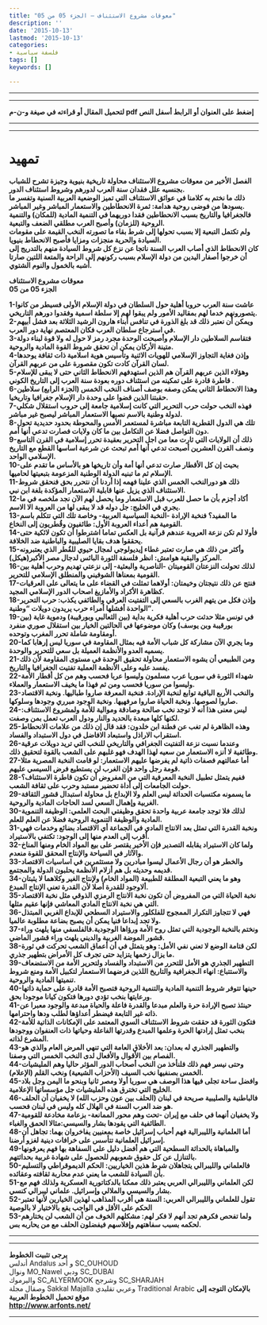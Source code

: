 ```yaml
---
title: "معوقات مشروع الاستئناف – الجزء 05 من 05"
description: ''
date: '2015-10-13'
lastmod: '2015-10-13'
categories:
- فلسفة سياسية
tags: []
keywords: []

---
```

---

---

**لتحميل المقال أو قراءته في صيغة و-ن-م pdf إضغط على العنوان أو الرابط أسفل النص**

---



---

# تمهيد

**الفصل الأخير من معوقات مشروع الاستئناف محاولة تاريخية بنيوية وجيزة تشرح للشباب بجنسيه علل فقدان سنة العرب لدورهم وشروط استئناف الدور.  
ذلك ما نختم به كلامنا في عوائق الاستئناف التي تميز الوضعية العربية السنية وتفسر ما يسودها من فوضى روحية هدامة: ثمرة الانحطاطين والاستعمار المباشر وغير المباشر.  
فالجغرافيا والتاريخ بسبب الانحطاطين فقدا دوريهما في التنمية المادية (للمكان) والتنمية الروحية (للزمان) وأصبح العرب مطلقي الضعف والتبعية.  
ولم تكتمل التبعية إلا بسبب تحولها إلى شرط بقاء ما تصورته النخب القيمة على مقومات السيادة والحرية منجزات ومزايا فأصبح الانحطاط بنيويا.  
كان الانحطاط الذي أصاب العرب السنة ناتجا عن نزع كل شروط السيادة منهم بالتدريج إلى أن خرجوا أصفار اليدين من دولة الإسلام بسبب ركونهم إلى الراحة والمتعة اللتين صارتا أشبه بالخمول والنوم الشتوي.**

**معوقات مشروع الاستئناف  
الجزء 05 من 05**

**1-عاشت سنة العرب حروبا أهلية حول السلطان في دولة الإسلام الأولى فسيطر من كانوا يتصورونهم خدما لهم بمقاليد الأمور ولم يبقوا لهم إلا سلطة اسمية وفقدوا دورهم التاريخي.  
2-ويمكن أن نعتبر ذلك قد بلغ الذورة في تنافس أبناء هارون الرشيد الثلاثة بعد فشل أبيهم في استرجاع سلطان العرب فكان المعتصم نهاية دور العرب.  
3-فتقاسم السلاطين دار الإسلام وأصبحت الوحدة مجرد رمز لا حول له ولا قوة لبناء دولة متينة الأركان يمكن أن تحقق شروط القوة المادية والروحية.  
4-وإذن فغاية التجاوز الإسلامي للهويات الاثنية وتأسيس هوية اسلامية ذات ثقافة يوحدها لسان القرآن كادت تكون مقصورة على من عربهم القرآن.  
5-وهؤلاء الذين عربهم القرآن هم الذين استهدفهم الانحطاط الثاني حتى لا يبقى للإسلام قاطرة قادرة على تمكينه من استئناف دوره بعودة سنة العرب إلى التاريخ الكوني .  
6-وهذا الانحطاط الثاني يمكن وصفه بوصف أصناف النخب الخمس (الجزء الرابع) سلاطين حقبتنا الذين قضوا على وحدة دار الإسلام جغرافيا وتاريخيا.  
7-فهذه النخب حولت حرب التحرير التي كانت إسلامية جامعة إلى حروب استقلال شكلي لدولة وطنية بالاسم نصبها الاستعمار المباشر ليصبح غير مباشر.  
8-تلك هي الدول القطرية التابعة مباشرة لمستعمر الأمس والمحوطة بحدود حديدية تحول دون التواصل فضلا عن التكامل بين ما كان ولايات فصارت تدعي أنها أمم.  
9-ذلك أن الولايات التي ثارت معا من اجل التحرير بعقيدة تحرر إسلامية في القرن التاسع ونصف القرن العشرين أصبحت تدعي أنها أمم تبحث عن شرعية اساسها القطع مع التاريخ الإسلامي الواحد.  
10-بحيث إن كل الأقطار صارت تدعي أنها أمة وأن تاريخها هو بالأساس ما تقدم على الإسلام ثم ما تبنيه الدولة الوطنية المزعومة بتبعيتها لحاميها.  
11-ذلك هو دورالنخب الخمس الذي علينا فهمه إذا أردنا أن نتحرر بحق فنحقق شروط الاستئناف الذي يزيل عنها قابلية الاستعمار المؤكدة بلغة ابن نبي.  
12-أكاد أجزم بأن ما حصل للعرب قبل الاستعمار وما يحصل لهم الآن نجد ملخصه في ما يجري في الخليج: جل دوله قد لا يبقى لها من العروبة الا الاسم.  
13-ما المفيد؟ فنخبة الإرادة -النخبة السياسية العربية- وخاصة تلك التي تتكلم باسم القومية هم أعداء العروبة الأول: طائفيون وقُطريون إلى النخاع.  
14-فأولا لم تكن نزعة العروبة عندهم قرآنية بل العكس تماما اشترطوا أن تكون لائكية حتى يحققوا هدف بقايا الصليبية والباطنية ضد الخلافة.  
15-وأكثر من ذلك هي صارت تعتبر غطاء إيديولوجي لمجال حيوي للقُطر الذي يعتبرونه المركز والبقية هوامش: انظر فلسفة الثورة البائس لدجال مصر الأكبر(هيكل).  
16-لذلك تحولت النزعتان القوميتان -الناصرية والبعثية- إلى نزعتي تهديم وحرب أهلية بين القومية بمعناها الشوفيني والمنطلق الإسلامي للتحرير.  
17-فنتج عن ذلك نتيجتان وخيمتان: أولاهما تمثلت في القضاء على ما يتعالى على العرقيات كظاهرة الأكراد والأمازيغ اصحاب الدور الإسلامي المجيد.  
18-وإذن فكل من يتهم الغرب بالسعي إلى التفتيت العرقي والطائفي يكذب: حرب التحرير الواحدة أفشلها أمراء حرب يريدون دويلات “وطنية”.  
19-في تونس مثلا حدثت حرب أهلية فكرية بداية (بين الثعالبي وبورقيبة) ودموية غاية (بين بورقيبة وبن يوسف) وكان موضوعها في الحالتين الخيار بين استقلال صوري منفرد أومقاومة شاملة تحرر المغرب وتوحده.  
20-وما يجري الآن مشاركة كل شباب الأمة فيه بمثال المقاومة في سوريا ليس إرهابا كما يسميه العدو والأنظمة العميلة بل سعي للتحرير والوحدة.  
21-ومن الطبيعي أن يشوه الاستعمار محاولة تحقيق الوحدة في مستوى المقاومة لأن ذلك يفسد عليه وعلى الأنظمة العملية تفتيت الجغرافيا والتاريخ.  
22-شهداء الثورة في سوريا عرب مسلمون وليسوا عربا فحسب وهم من كل أقطار الأمة وليسوا من سوريا فحسب ومن ثم فهذا ما يخيف الاستعمار والعملاء.  
23-والنخب الأربع الباقية توابع لنخبة الإرادة. فنخبة المعرفة صاروا طباليها. ونخبة الاقتصاد صاروا لصوصها. ونخبة الحياة صاروا مرفهيها. ونخبة الوجود مبرري وجودها وسلوكها.  
24-ليس معنى هذا أنه لا توجد نخب صالحة وصادقة وموالية للأمة ولمشروع الاستئناف: لكنها كلها مبعدة بالحديد والنار ودول العرب تعمل بمن وصفت.  
25-وهذه الظاهرة لم تغب عن فطنة ابن خلدون: فقد قال إن ذلك من علامات الانحطاط استقراب الاراذل واستبعاد الافاضل في دول الاستبداد والفساد.  
26-وعندما نسبت نزعة التفتيت الجغرافي والتاريخي للنخب التي تريد دويلات عرقية وطائفية لا أنزه الاستعمار من سعيه لهذا الهدف فهو غلبهم على الشعب بالقوة لتحقيق ذلك.  
27-أما عمالتهم فصفات ذاتية لم يفرضها عليهم الاستعمار: لو قامت النخبة المصرية مثلا قومة رجل واحد فإن الغرب لن يستطيع فرض السيسي عليهم.  
28-ففيم يتمثل تطبيل النخبة المعرفية التي من المفروض أن تكون قاطرة الاستئناف؟ حولت الجامعات إلى أداة تحضير مستبد وحرب على ثقافة الشعب.  
29-ما يسمونه مكتسبات الحداثة ليس العلم ولا الإبداع بل محاولة استبدال قشور الثقافة الغربية وإهمال السعي لسد الحاجات المادية والروحية.  
30-لذلك فلا توجد جامعة عربية واحدة تحقق وظيفتي البحث العلمي: الوظيفة التنموية المادية والوظيفة التنموية الروحية فضلا عن العلم للعلم.  
31-ونخبة القدرة التي تمثل بعد الانتاج المادي في الجماعة أي الاقتصاد بضائع وخدمات فهي أقرب إلى العدم منها إلى الوجود: تكتفي بالاستيراد.  
32-ولما كان الاستيراد يقابله التصدير فإن الأخير يقتصر على بيع المواد الخام ومنها المناخ والآثار في السياحة والإنتاج المحقق للقوة منعدم.  
33-والخطر هو أن رجال الأعمال ليسوا مبادرين ولا مستثمرين في اساسيات الاقتصاد قديمه وحديثه بل هم أزلام الأنظمة يحلبون الدولة والمجتمع.  
34-وهو ما يعني التبعية المطلقة للطبيعة (المواد الخام) ولإنتاج الغير وكلاهما لا يثبتان ألاوجود للقدرة أصلا لأن القدرة تعني الإنتاج المبدع.  
35-نخبة الحياة التي من المفروض أن تكون نخبة الانتاج الرمزي الذوقي مثل نخبة الاقتصاد التي هي نخبة الانتاج المادي المعاشي فإنها عقيم مثلها.  
36-فهي لا تتجاوز التكرار الممجوج للفلكلور والاستيراد السطحي للإبداع الغربي المبتذل ولا تجد إبداعا فنيا يمكن أن يصبح بضاعة مطلوبة عالميا.  
37-ونختم بالنخبة الوجودية التي تمثل روح الأمة ورؤاها الوجودية.فالفلسفي منها يلهث وراء قشور الموضة الغربية والديني يلهث وراء قشور الماضي.  
38-لكن قتامة الوضع لا تعني نفي الأمل: وهو يتمثل في أن أعماق الشعب تحركت في ثورة ما يزال زخمها يتزايد حتى تجرف كل الأمراض بتطهير جذري.  
39-التطهير الجذري هو الأمل للتحرر من الاستبداد والفساد ولتحرير الأمة من الاستضعاف والاستتباع: انهاء الـجغرافية والتاريخ اللذين فرضهما الاستعمار لتكبيل الأمة ومنع شروط تنميتها المادية والروحية.  
40-حينها تتوفر شروط التنمية المادية والتنمية الروحية فتصبح الأمة قادرة على حماية ذاتها ورعايتها بنخب تؤدي دورها فتكون كيانا موجودا بحق.  
41-حينئذ تصبح الإرادة حرة والعلم مبدعا والقدرة فاعلة والحياة مبدعة والوجود معبرا عن ذاته غير التابعة فيضطر أعداؤها لطلب ودها واحترامها.  
42-فتكون الثورة قد حققت شروط الاستئناف السوي المعتمد على الإمكانات الذاتية للأمة بنخب تمثل إرادتها الحرة وعلمها المبدع وقدرتها الفاعلة وحياتها ذات العنفوان ووجودها المشرع لذاته.  
43-والتطهير الجذري له بعدان: بعد الأخلاق العامة التي تنهي المرض العام والذي هو الفصام بين الأقوال والأفعال لدى النخب الخمس التي وصفنا.  
44-وحتى نيسر فهم ذلك فلنأخذ من النخب أصحاب الدور المؤثر حاليا وهم المليشيات الخمس بصنفيها نخب السيف (الأحزاب الشيعية) ونخب القلم (الإعلام).  
45-وافضل ساحة تجلى فيها هذا الوصف هي سوريا أولا ومصر ثانيا وبنحو ما اليمن وجل بلاد الخليج التي تخترق هذه المليشيات جل مؤسساتها الإعلامية.  
46-فالباطنية والصليبية صريحة في لبنان (الحلف بين عون وحزب الله) لا يخفيان أن الحلف هو ضد العرب السنة في الهلال كله وليس في لبنان فحسب.  
47-ولا يخفيان أنهما في حلف مع إيران -تحت وهم محور الممانعة- بزعامة مخادعة للقومية الطائفية التي يقودها بشار والسيسي:مثالا الحمق والغباء.  
48-أما العلمانية والليبرالية فهم أحباب إسرائيل خاصة بمعنيين يفاخروان بهما: تجاهل أن إسرائيل العلمانية تتأسس على خرافات دينية لغزو أرضنا.  
49-والمباهاة بالحداثة السطحية التي هم أفضل دليل على السفاهة بها فهم يعرفونها بالتنازل عن كل حقوق شعوبهم للحصول على شهادة غربية بحداثتهم.  
50-فالعلماني والليبرالي يتجاهلان شرط هذين الخياريين: الحكم الديموقراطي والتسليم بأن السيادة للشعب ما يعني عدم محاربة ثقافته وعقائده.  
51-لكن العلماني والليبرالي العربي يعتبر ذلك ممكنا بالدكتاتورية العسكرية ولذلك فهم مع بشار والسيسي والملالي وإسرائيل. علماني ليبرالي كنسي.  
52-تقول للعلماني والليبرالي العربي: السنة هي أقرب المذاهب لهذين الخيارين لأنها تعتبر الحكم على الأقل في الواجب يقع بالاختيار لا بالوصية  
53-ولما تفحص فكرهم تجد أنهم لا فكر لهم: مشكلهم الخوف من أن الشعب لن يختارهم لحكمه بسبب سفاهتهم وإفلاسهم فيفضلون الحلف مع من يحاربه بس.**

---

---

**يرجى تثبيت الخطوط**   
 أندلس Andalus  و أحد SC\_OUHOUD  
 ونوال MO\_Nawel  ودبي SC\_DUBAI   
 واليرموك SC\_ALYERMOOK  وشرجح SC\_SHARJAH   
 وصقال مجلة Sakkal Majalla وعربي تقليدي Traditional Arabic  **بالإمكان التوجه إلى موقع تحميل الخطوط العربية  
 http://www.arfonts.net/**

---

###